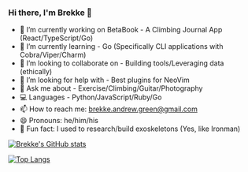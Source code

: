 ### Hi there, I'm Brekke 👋

- 🔭 I’m currently working on BetaBook - A Climbing Journal App (React/TypeScript/Go)
- 🌱 I’m currently learning - Go (Specifically CLI applications with Cobra/Viper/Charm)
- 🤝 I’m looking to collaborate on - Building tools/Leveraging data (ethically)
- 🤔 I’m looking for help with - Best plugins for NeoVim 
- 💬 Ask me about - Exercise/Climbing/Guitar/Photography
- 💻 Languages - Python/JavaScript/Ruby/Go
- 📫 How to reach me: brekke.andrew.green@gmail.com
- 😄 Pronouns: he/him/his
- 🦾 Fun fact: I used to research/build exoskeletons (Yes, like Ironman)

[![Brekke's GitHub stats](https://github-readme-stats.vercel.app/api?username=Brekke-Green&theme=gotham&show_icons=true&rank_icon=github&count_private=true&hide=stars,issues,contribs)](https://github.com/Brekke-Green/github-readme-stats)

[![Top Langs](https://github-readme-stats.vercel.app/api/top-langs/?username=Brekke-Green&show_icons=true&theme=gotham&hide=tcl,html,css,powershell,scss,cmake,c,c%2B%2B,csharp,coffeescript,dart,makefile,swift&hide_progress=true)](https://github.com/Brekke-Green/github-readme-stats)

